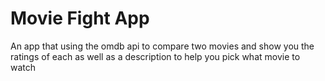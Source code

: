 # Movie Fight App
 An app that using the omdb api to compare two movies and show you the ratings of each as well as a description to help you pick what movie to watch
